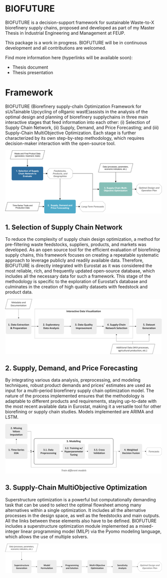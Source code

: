 # BIOFUTURE
BIOFUTURE is a decision-support framework for sustainable Waste-to-X biorefinery supply chains, proposed and developed as part of my Master Thesis in Industrial Engineering and Management at FEUP. 

This package is a work in progress. BIOFUTURE will be in continuous development and all contributions are welcomed.

Find more information here (hyperlinks will be available soon):
* Thesis document
* Thesis presentation

# Framework

BIOFUTURE (Biorefinery supply-chaIn Optimization Framework for sUsTainable Upcycling of oRganic wastE)assists in the analysis of the optimal design and planning of biorefinery supplychains in three main interactive stages that feed information into each other: (i) Selection of Supply Chain Network, (ii) Supply, Demand, and Price Forecasting; and (iii) Supply-Chain MultiObjective Optimization. Each stage is further characterized by its own step-by-step methodology, which requires decision-maker interaction with the open-source tool.

![framework](/assets/BIOFUTURE_Framework.png)

## 1. Selection of Supply Chain Network

To reduce the complexity of supply chain design optimization, a method for pre-filtering waste feedstocks, suppliers, products, and markets was developed. As an open source tool for the efficient evaluation of biorefining supply chains, this framework focuses on creating a repeatable systematic approach to leverage publicly and readily available data. Therefore, BIOFUTURE is directly integrated with Eurostat as it was considered the most reliable, rich, and frequently updated open-source database, which includes all the necessary data for such a framework. This stage of the methodology is specific to the exploration of Eurostat’s database and culminates in the creation of high quality datasets with feedstock and product data.

![framework](/assets/BIOFUTURE_Stage1.png)

## 2. Supply, Demand, and Price Forecasting

By integrating various data analysis, preprocessing, and modeling techniques, robust product demands and prices’ estimates are used as input for a multi-period biorefinery supply chain optimization model. The nature of the process implemented ensures that the methodology is adaptable to different products and requirements, staying up-to-date with the most recent available data in Eurostat, making it a versatile tool for other biorefining or supply chain studies. Models implemented are ARIMA and LSTM.

![framework](/assets/BIOFUTURE_Stage2.png)

## 3. Supply-Chain MultiObjective Optimization

Superstructure optimization is a powerful but computationally demanding task that can be used to select the optimal flowsheet among many alternatives within a single optimization. It includes all the alternative processes in the design space, as well as the feedstocks and main outputs. All the links between these elements also have to be defined. BIOFUTURE includes a superstructure optimization module implemented as a mixed-integer linear programming model (MILP) via the Pyomo modeling language, which allows the use of multiple solvers.

![framework](/assets/BIOFUTURE_Stage3.png)

